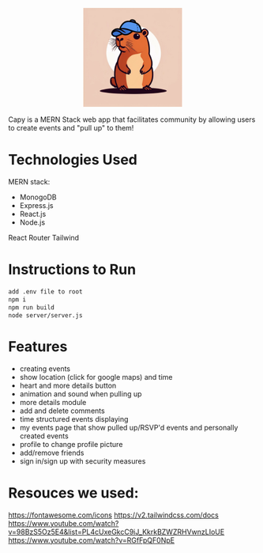 <p align="center">
  <img src="./src/assets/capy.png" alt="Capy Logo" width="200" class="center"/>
</p>
  Capy is a MERN Stack web app that facilitates community by allowing users to create events and "pull up" to them!

# Technologies Used
MERN stack:
- MonogoDB
- Express.js
- React.js
- Node.js

React Router
Tailwind
# Instructions to Run
```
add .env file to root
npm i 
npm run build
node server/server.js
```

# Features 
- creating events
- show location (click for google maps) and time
- heart and more details button
- animation and sound when pulling up
- more details module
- add and delete comments
- time structured events displaying 
- my events page that show pulled up/RSVP'd events and personally created events 
- profile to change profile picture
- add/remove friends
- sign in/sign up with security measures

# Resouces we used:
https://fontawesome.com/icons
https://v2.tailwindcss.com/docs
https://www.youtube.com/watch?v=98BzS5Oz5E4&list=PL4cUxeGkcC9iJ_KkrkBZWZRHVwnzLIoUE
https://www.youtube.com/watch?v=RGfFpQF0NpE



